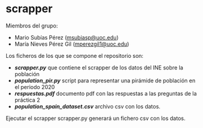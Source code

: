# scrapper
Miembros del grupo:

* Mario Subías Pérez (msubiasp@uoc.edu)
* María Nieves Pérez Gil (mperezgil1@uoc.edu)

Los ficheros de los que se compone el repositorio son:

* ***scrapper.py*** que contiene el scrapper de los datos del INE sobre la población
* ***population_pir.py*** script para representar una pirámide de población en el periodo 2020
* ***respuestas.pdf*** documento pdf con las respuestas a las preguntas de la práctica 2
* ***population_spain_dataset.csv*** archivo csv con los datos.

Ejecutar el scrapper scrapper.py generará un fichero csv con los datos.
